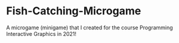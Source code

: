 # Fish-Catching-Microgame
A microgame (minigame) that I created for the course Programming Interactive Graphics in 2021!
